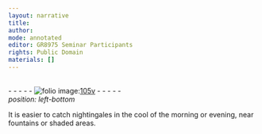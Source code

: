 ```yaml
---
layout: narrative
title: 
author:
mode: annotated
editor: GR8975 Seminar Participants
rights: Public Domain
materials: []
---
```


 <br/>- - - - - <a href="http://gallica.bnf.fr/ark:/12148/btv1b10500001g/f216.image"><img src="../assets/photo-icon.png" alt="folio image: " style="display:inline-block; margin-bottom:-3px;"/>105v</a> - - - - - <br/> 
*position: left-bottom*

 It is easier to catch nightingales in the cool of the morning or evening, near fountains or shaded areas. 
 